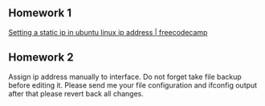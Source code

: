 ## Homework 1
[Setting a static ip in ubuntu linux ip address | freecodecamp](https://www.freecodecamp.org/news/setting-a-static-ip-in-ubuntu-linux-ip-address-tutorial/)

## Homework  2
Assign ip address manually to interface. Do not forget take file backup before editing it.
Please send me your file configuration and ifconfig output after that please revert back all changes.
